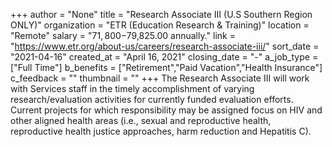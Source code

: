 +++
author = "None"
title = "Research Associate III (U.S Southern Region ONLY)"
organization = "ETR (Education Research & Training)"
location = "Remote"
salary = "$71,800-$79,825.00 annually."
link = "https://www.etr.org/about-us/careers/research-associate-iii/"
sort_date = "2021-04-16"
created_at = "April 16, 2021"
closing_date = "-"
a_job_type = ["Full Time"]
b_benefits = ["Retirement","Paid Vacation","Health Insurance"]
c_feedback = ""
thumbnail = ""
+++
The Research Associate III will work with Services staff in the timely accomplishment of varying research/evaluation activities for currently funded evaluation efforts. Current projects for which responsibility may be assigned focus on HIV and other aligned health areas (i.e., sexual and reproductive health, reproductive health justice approaches, harm reduction and Hepatitis C).